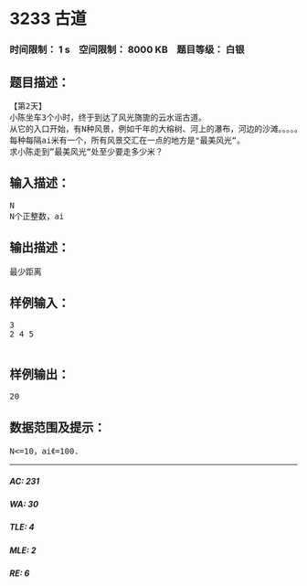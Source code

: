 # 3233 古道   
### 时间限制： 1 s&nbsp;&nbsp;&nbsp;&nbsp;空间限制： 8000 KB&nbsp;&nbsp;&nbsp;&nbsp;题目等级： 白银  
## 题目描述：  

<pre>
【第2天】
小陈坐车3个小时，终于到达了风光旖旎的云水谣古道。
从它的入口开始，有N种风景，例如千年的大榕树、河上的瀑布，河边的沙滩。。。。。。
每种每隔ai米有一个，所有风景交汇在一点的地方是"最美风光“。
求小陈走到”最美风光“处至少要走多少米？
</pre>
  
  
## 输入描述：  

<pre>
N
N个正整数，ai
</pre>
  
  
## 输出描述：  

<pre>
最少距离
</pre>
  
  
## 样例输入：  

<pre>
3
2 4 5
 
</pre>
  
  
## 样例输出：  

<pre>
20
</pre>
  
  
## 数据范围及提示：  

<pre>
N<=10，ai《=100.
</pre>
  
  
***  

##### AC: 231  
##### WA: 30  
##### TLE: 4  
##### MLE: 2  
##### RE: 6  
